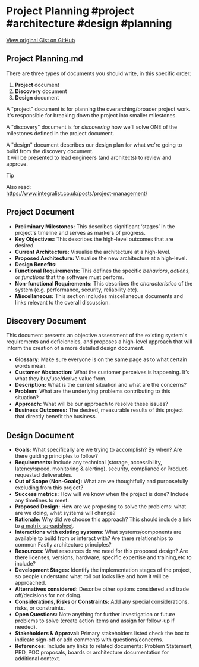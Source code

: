 # Project Planning #project #architecture #design #planning

[View original Gist on GitHub](https://gist.github.com/Integralist/bfcad74c66dfa1e8eb5e2c07b13811df)

## Project Planning.md

There are three types of documents you should write, in this specific order:

1. **Project** document
2. **Discovery** document
3. **Design** document

A "project" document is for planning the overarching/broader project work.\
It's responsible for breaking down the project into smaller milestones.

A "discovery" document is for _discovering_ how we'll solve ONE of the milestones defined in the project document.

A "design" document describes our design plan for what we're going to build from the discovery document.\
It will be presented to lead engineers (and architects) to review and approve.

> [!TIP]
> Also read:\
> https://www.integralist.co.uk/posts/project-management/

## Project Document

- **Preliminary Milestones:** This describes significant ‘stages’ in the project's timeline and serves as markers of progress.
- **Key Objectives:** This describes the high-level outcomes that are desired.
- **Current Architecture:** Visualise the architecture at a high-level.
- **Proposed Architecture:** Visualise the new architecture at a high-level.
- **Design Benefits:** 
- **Functional Requirements:** This defines the specific _behaviors_, _actions_, or _functions_ that the software must perform.
- **Non-functional Requirements:** This describes the _characteristics_ of the system (e.g. performance, security, reliability etc).
- **Miscellaneous:** This section includes miscellaneous documents and links relevant to the overall discussion.

## Discovery Document

This document presents an objective assessment of the existing system's requirements and deficiencies, and proposes a high-level approach that will inform the creation of a more detailed design document.

- **Glossary:** Make sure everyone is on the same page as to what certain words mean.
- **Customer Abstraction:** What the customer perceives is happening. It’s what they buy/use/derive value from.
- **Description:** What is the current situation and what are the concerns?
- **Problem:** What are the underlying problems contributing to this situation?
- **Approach:** What will be our approach to resolve these issues?
- **Business Outcomes:** The desired, measurable results of this project that directly benefit the business.

## Design Document

- **Goals:** What specifically are we trying to accomplish? By when? Are there guiding principles to follow?
- **Requirements:** Include any technical (storage, accessibility, latency/speed, monitoring & alerting), security, compliance or Product-requested deliverables.
- **Out of Scope (Non-Goals):** What are we thoughtfully and purposefully excluding from this project?
- **Success metrics:** How will we know when the project is done? Include any timelines to meet.
- **Proposed Design:** How are we proposing to solve the problems: what are we doing, what systems will change?
- **Rationale:** Why did we choose this approach? This should include a link to [a matrix spreadsheet](https://docs.google.com/spreadsheets/d/1ZnxIY4BCnsUaY65Cc2GCmzmq18XBJvG2iErSWfMjW10/edit?usp=sharing).
- **Interactions with existing systems:** What systems/components are available to build from or interact with? Are there relationships to common Fastly architecture principles?
- **Resources:** What resources do we need for this proposed design? Are there licenses, versions, hardware, specific expertise and training,etc to include?
- **Development Stages:** Identify the implementation stages of the project, so people understand what roll out looks like and how it will be approached.
- **Alternatives considered:** Describe other options considered and trade off/decisions for not doing.
- **Considerations, Risks or Constraints:** Add any special considerations, risks, or constraints. 
- **Open Questions:** Note anything for further investigation or future problems to solve (create action items and assign for follow-up if needed).
- **Stakeholders & Approval:** Primary stakeholders listed check the box to indicate sign-off or add comments with questions/concerns.
- **References:** Include any links to related documents: Problem Statement, PRD, POC proposals, boards or architecture documentation for additional context.

